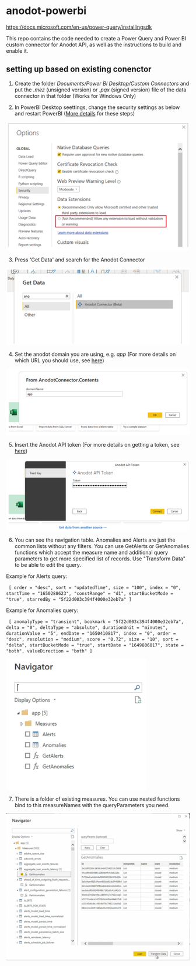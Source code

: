 # anodot-powerbi

https://docs.microsoft.com/en-us/power-query/installingsdk

This repo contains the code needed to create a Power Query and Power BI custom connector for Anodot API, as well as the instructions to build and enable it. 

## setting up based on existing conenctor

1. Create the folder _Documents/Power BI Desktop/Custom Connectors_ and put the _.mez_ (unsigned version) or _.pqx_ (signed version)  file of the data connector in that folder (Works for Windows Only)
 
2. In PowerBI Desktop seettings, change the security settings as below and restart PowerBI ([More details](https://docs.microsoft.com/en-us/power-bi/connect-data/desktop-connector-extensibility) for these steps)

![security](docs/images/power-bi-image-1.png)

3. Press 'Get Data' and search for the Anodot Connector

![get data](docs/images/power-bi-image-2.png)

4. Set the anodot domain you are using, e.g. _app_ (For more details on which URL you should use, see [here](https://support.anodot.com/hc/en-us/articles/360010385120-Login-and-API-URLs)) 

![domain](docs/images/power-bi-image-3.png)

5. Insert the Anodot API token (For more details on getting a token, see [here](https://support.anodot.com/hc/en-us/articles/360002631114-Token-Management-))

![token](docs/images/power-bi-image-4.png)

6. You can see the navigation table. Anomalies and Alerts are just the common lists without any filters.
   You can use GetAlerts or GetAnomalies functions which accept the measure name and additional query parameters to get more specified list of records. Use "Transform Data" to be able to edit the query.
   
Example for Alerts query:
   ```
    [ order = "desc", sort = "updatedTime", size = "100", index = "0", startTime = "1650288623", "constRange" = "d1", startBucketMode = "true", starredBy = "5f22d003c394f4000e32eb7a" ]
   ```
Example for Anomalies query:
   ```
    [ anomalyType = "transient", bookmark = "5f22d003c394f4000e32eb7a", delta = "0", deltaType = "absolute", durationUnit = "minutes", durationValue = "5", endDate = "1650410817", index = "0", order = "desc", resolution = "medium", score = "0.72", size = "10", sort = "delta", startBucketMode = "true", startDate = "1649806017", state = "both", valueDirection = "both" ]
   ```

![filter](docs/images/power-bi-image-5.png)

7. There is a folder of existing measures. You can use nested functions bind to this measureNames with the queryParameters you need.

![filter](docs/images/power-bi-image-6.png)

